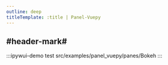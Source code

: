 ```yaml
---
outline: deep
titleTemplate: :title | Panel-Vuepy
---
```


## #header-mark#
:::ipywui-demo test
src/examples/panel_vuepy/panes/Bokeh
::: 